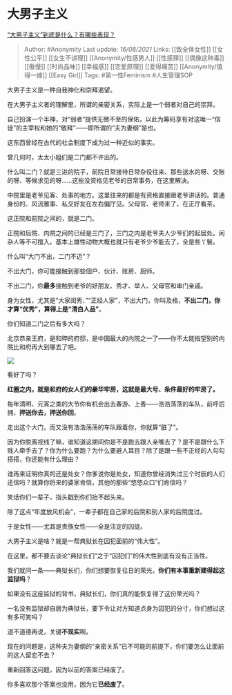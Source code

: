 # 大男子主义
[“大男子主义”到底是什么？有哪些表现？](https://www.zhihu.com/question/20301650/answer/2060877001)

> Author: #Anonymity 
Last update: *16/08/2021* 
Links: [[致全体女性]] [[女性公平]] [[女生不讲理]] [[Anonymity/性感男人]] [[性感罪]] [[偶像这种毒]] [[傲慢]] [[时尚品味]] [[幸福感]] [[恋爱原理]] [[爱得痛苦]] [[Anonymity/值得一嫁]] [[Easy Girl]]
Tags: #第一性Feminism   #人生管理SOP 



大男子主义是一种自我神化和崇拜渴望。

在大男子主义者的理解里，所谓的亲密关系，实际上是一个弱者对自己的崇拜。

自己扮演一个半神，对“弱者”提供无微不至的保佑，以此为筹码享有对这唯一“信徒”的主宰权和她的“敬拜”——即所谓的“夫为妻纲”是也。

这东西曾经在古代的社会制度下成为过一种近似的事实。

曾几何时，太太小姐们是二门都不许出的。

什么叫二门？就是三进的院子，前院日常接待日常杂役往来、那些送水的呀、交账的呀、等候求见的呀……这些没资格见老爷的日常事务，在这里解决。

中院里是老爷见客、处事的地方。这里往来的都是有资格直接跟老爷讲话的。普通身份的、风流雅事、私交好友在左右偏厅见。父母官、老师来了，在正厅看茶。

这正院和前院之间的，就是二门。

正院和后院、内院之间的已经是三门了，三门之内是老爷夫人少爷们的起居处。闲杂人等不可擅入。基本上雄性动物大概也就只有老爷少爷能去了，全是些丫鬟。

什么叫“大门不出，二门不迈”？

不出大门，你可能接触到那些佃户、伙计、账房、厨师。

不出二门，你**最多**接触到老爷的好朋友、秀才、举人、父母官和串门亲戚。

身为女性，尤其是“大家闺秀、”“正经人家”，不出大门，你叫及格，**不出二门，你才算“优秀”，算得上是“清白人品”**。

  

你们知道二门之后有多大吗？

北京恭亲王府，是和珅的府邸，是中国最大的内院之一了——你不太能指望别的内院比和府再大到哪去了吧。

![](https://pic3.zhimg.com/50/v2-e6bdef7e80dc3ffd8d10eb1c4deaa49a_720w.jpg?source=1940ef5c)

看好了吗？

**红圈之内，就是和府的女人们的豪华牢房，这就是最大号、条件最好的牢房了。**

每年清明、元宵之类的大节你有机会出去春游、上香——浩浩荡荡的车队，前呼后拥，**押送你去，押送你回**。

走出这个大门，而又没有浩浩荡荡的车队跟着你，你就算“脏了”。

因为你脱离视线了嘛，谁知道这期间你是不是跑去跟人亲嘴去了？是不是跟什么下贱人牵手去了？你为什么要跑？为什么要避人耳目？除了是跟一些不正经的人勾勾搭搭，你还能有什么理由？

谁再来证明你真的还是处女？你爹说你是处女，知道你曾经消失过三个时辰的人们还信吗？就算你将来的婆家肯信，其他的那些“悠悠众口”们肯信吗？

笑话你们一辈子，指头戳到你们抬不起头来。

除了这点“年度放风机会”，一辈子都在自己家的后院和别人家的后院度过。

于是女性——尤其是贵族女性——全是注定的囚徒。

大男子主义是啥？就是一帮典狱长在囚犯面前的“伟大性”。

在这里，都不要去谈论“典狱长们”之于“囚犯们”的伟大性到底有没有正当性。

我们就问一条——典狱长们，你们想要恢复往日的荣光，**你们有本事重新建得起这监狱吗**？

如果没有这座监狱的背书，典狱长们，你们真的能恢复得了这份荣光吗？

一名没有监狱却自居为典狱长，要下令让对方知道点身为囚犯的分寸，你们想过这有多可笑吗？

道不道德再说，关键**不现实**啊。

现在的问题是，这种夫为妻纲的“亲密关系”已不可能的前提下，你们要怎么让面前的这人留恋不去？

重新回答这问题，因为以前的答案已经废了。

你多喜欢那个答案也没用，因为它**已经废了**。